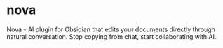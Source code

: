 # nova
Nova - AI plugin for Obsidian that edits your documents directly through natural conversation. Stop copying from chat, start collaborating with AI.
